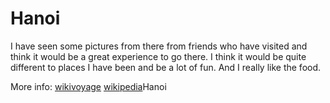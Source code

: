 # Hanoi

I have seen some pictures from there from friends who have visited and think it would be a great experience to go there. I think it would be quite different to places I have been and be a lot of fun. And I really like the food. 

More info: [wikivoyage](https://en.wikivoyage.org/wiki/Hanoi) [wikipedia](https://en.wikipedia.org/wiki/)Hanoi